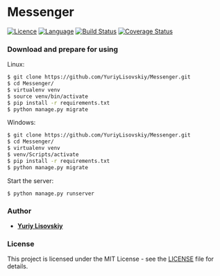 # Messenger
[![Licence](https://img.shields.io/badge/license-MIT-lightgrey.svg)](LICENSE)
[![Language](https://img.shields.io/badge/python-3.5%2C%203.6-blue.svg)](https://github.com/YuriyLisovskiy/Messenger)
[![Build Status](https://travis-ci.org/YuriyLisovskiy/Messenger.svg)](https://github.com/YuriyLisovskiy/Messenger)
[![Coverage Status](https://coveralls.io/repos/github/YuriyLisovskiy/Messenger/badge.svg)](https://github.com/YuriyLisovskiy/Messenger)
### Download and prepare for using
Linux:
```bash
$ git clone https://github.com/YuriyLisovskiy/Messenger.git
$ cd Messenger/
$ virtualenv venv
$ source venv/bin/activate
$ pip install -r requirements.txt
$ python manage.py migrate
```
Windows:
```bash
$ git clone https://github.com/YuriyLisovskiy/Messenger.git
$ cd Messenger/
$ virtualenv venv
$ venv/Scripts/activate
$ pip install -r requirements.txt
$ python manage.py migrate
```
Start the server: 
```
$ python manage.py runserver
```
### Author
- **[Yuriy Lisovskiy](https://github.com/YuriyLisovskiy)**
### License
This project is licensed under the MIT License - see the [LICENSE](LICENSE) file for details.
